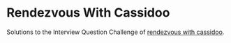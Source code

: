 # Rendezvous With Cassidoo
Solutions to the Interview Question Challenge of [rendezvous with cassidoo](https://buttondown.email/cassidoo/archive).